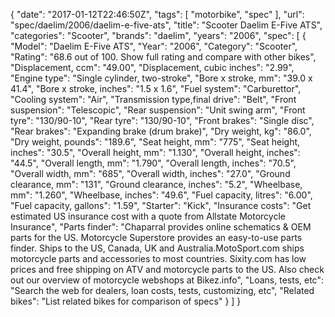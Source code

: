 {
    "date": "2017-01-12T22:46:50Z",
    "tags": [
        "motorbike",
        "spec"
    ],
    "url": "spec\/daelim\/2006\/daelim-e-five-ats",
    "title": "Scooter Daelim E-Five ATS",
    "categories": "Scooter",
    "brands": "daelim",
    "years": "2006",
    "spec": [
        {
            "Model": "Daelim E-Five ATS",
            "Year": "2006",
            "Category": "Scooter",
            "Rating": "68.6 out of 100. Show full rating and compare with other bikes",
            "Displacement, ccm": "49.00",
            "Displacement, cubic inches": "2.99",
            "Engine type": "Single cylinder, two-stroke",
            "Bore x stroke, mm": "39.0 x 41.4",
            "Bore x stroke, inches": "1.5 x 1.6",
            "Fuel system": "Carburettor",
            "Cooling system": "Air",
            "Transmission type,final drive": "Belt",
            "Front suspension": "Telescopic",
            "Rear suspension": "Unit swing arm",
            "Front tyre": "130\/90-10",
            "Rear tyre": "130\/90-10",
            "Front brakes": "Single disc",
            "Rear brakes": "Expanding brake (drum brake)",
            "Dry weight, kg": "86.0",
            "Dry weight, pounds": "189.6",
            "Seat height, mm": "775",
            "Seat height, inches": "30.5",
            "Overall height, mm": "1.130",
            "Overall height, inches": "44.5",
            "Overall length, mm": "1.790",
            "Overall length, inches": "70.5",
            "Overall width, mm": "685",
            "Overall width, inches": "27.0",
            "Ground clearance, mm": "131",
            "Ground clearance, inches": "5.2",
            "Wheelbase, mm": "1.260",
            "Wheelbase, inches": "49.6",
            "Fuel capacity, litres": "6.00",
            "Fuel capacity, gallons": "1.59",
            "Starter": "Kick",
            "Insurance costs": "Get estimated US insurance cost with a quote from Allstate Motorcycle Insurance",
            "Parts finder": "Chaparral provides online schematics & OEM parts for the US.   Motorcycle Superstore provides an easy-to-use parts finder. Ships to the US, Canada, UK and Australia.MotoSport.com ships motorcycle parts and accessories to most countries.    Sixity.com has low prices and free shipping on ATV and motorcycle parts to the US. Also check out our overview of motorcycle webshops at Bikez.info",
            "Loans, tests, etc": "Search the web for dealers, loan costs, tests, customizing, etc",
            "Related bikes": "List related bikes for comparison of specs"
        }
    ]
}